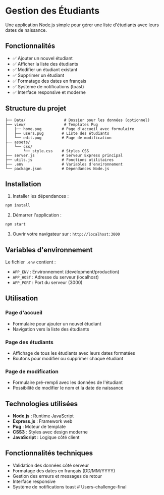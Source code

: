 # Gestion des Étudiants

Une application Node.js simple pour gérer une liste d'étudiants avec leurs dates de naissance.

## Fonctionnalités

- ✅ Ajouter un nouvel étudiant
- ✅ Afficher la liste des étudiants
- ✅ Modifier un étudiant existant
- ✅ Supprimer un étudiant
- ✅ Formatage des dates en français
- ✅ Système de notifications (toast)
- ✅ Interface responsive et moderne

## Structure du projet

```
├── Data/                 # Dossier pour les données (optionnel)
├── view/                 # Templates Pug
│   ├── home.pug         # Page d'accueil avec formulaire
│   ├── users.pug        # Liste des étudiants
│   └── edit.pug         # Page de modification
├── assets/
│   └── css/
│       └── style.css    # Styles CSS
├── server.js            # Serveur Express principal
├── utils.js             # Fonctions utilitaires
├── .env                 # Variables d'environnement
└── package.json         # Dépendances Node.js
```

## Installation

1. Installer les dépendances :

```bash
npm install
```

2. Démarrer l'application :

```bash
npm start
```

3. Ouvrir votre navigateur sur : `http://localhost:3000`

## Variables d'environnement

Le fichier `.env` contient :

- `APP_ENV` : Environnement (development/production)
- `APP_HOST` : Adresse du serveur (localhost)
- `APP_PORT` : Port du serveur (3000)

## Utilisation

### Page d'accueil

- Formulaire pour ajouter un nouvel étudiant
- Navigation vers la liste des étudiants

### Page des étudiants

- Affichage de tous les étudiants avec leurs dates formatées
- Boutons pour modifier ou supprimer chaque étudiant

### Page de modification

- Formulaire pré-rempli avec les données de l'étudiant
- Possibilité de modifier le nom et la date de naissance

## Technologies utilisées

- **Node.js** : Runtime JavaScript
- **Express.js** : Framework web
- **Pug** : Moteur de template
- **CSS3** : Styles avec design moderne
- **JavaScript** : Logique côté client

## Fonctionnalités techniques

- Validation des données côté serveur
- Formatage des dates en français (DD/MM/YYYY)
- Gestion des erreurs et messages de retour
- Interface responsive
- Système de notifications toast
#   U s e r s - c h a l l e n g e - f i n a l  
 